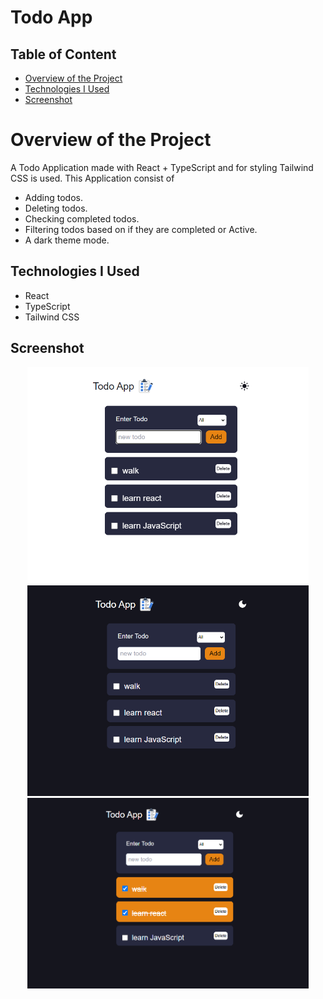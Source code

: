 # Todo App

## Table of Content

 * [Overview of the Project](#overview-of-the-project)
 *  [Technologies I Used](#technologies-i-used)
 * [Screenshot](#screenshot)
 
 
# Overview of the Project

A Todo Application made with React + TypeScript and for styling Tailwind CSS is used. This Application consist of 
* Adding todos.
* Deleting todos.
* Checking completed todos.
*  Filtering todos based on if they are completed or Active.
*  A dark theme mode.

## Technologies I Used

* React
* TypeScript
* Tailwind CSS

## Screenshot

<p align="center"><img width="450px" src="./src/images/screenshot.png" />
     <img width="450px" src="./src/images/screenshot1.png" />
     <img width="450px" src="./src/images/screenshot2.png" />
</p>
